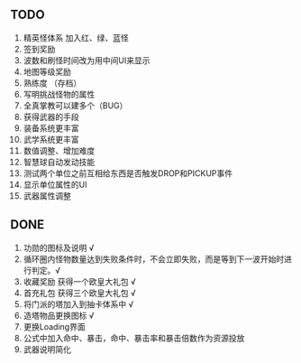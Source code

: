 ## TODO
1. 精英怪体系 加入红、绿、蓝怪
2. 签到奖励
3. 波数和刷怪时间改为用中间UI来显示
4. 地图等级奖励
5. 熟练度 （存档）
6. 写明挑战怪物的属性
7. 全真掌教可以建多个（BUG）
8. 获得武器的手段
9. 装备系统更丰富
10. 武学系统更丰富
11. 数值调整、增加难度
12. 智慧球自动发动技能
13. 测试两个单位之前互相给东西是否触发DROP和PICKUP事件
14. 显示单位属性的UI
15. 武器属性调整

## DONE
1. 功勋的图标及说明 √
2. 循环圈内怪物数量达到失败条件时，不会立即失败，而是等到下一波开始时进行判定。√
3. 收藏奖励  获得一个欧皇大礼包 √
4. 首充礼包 获得三个欧皇大礼包 √
5. 将门派的塔加入到抽卡体系中 √
6. 造塔物品更换图标 √
7. 更换Loading界面
8. 公式中加入命中、暴击，命中、暴击率和暴击倍数作为资源投放 
9. 武器说明简化
